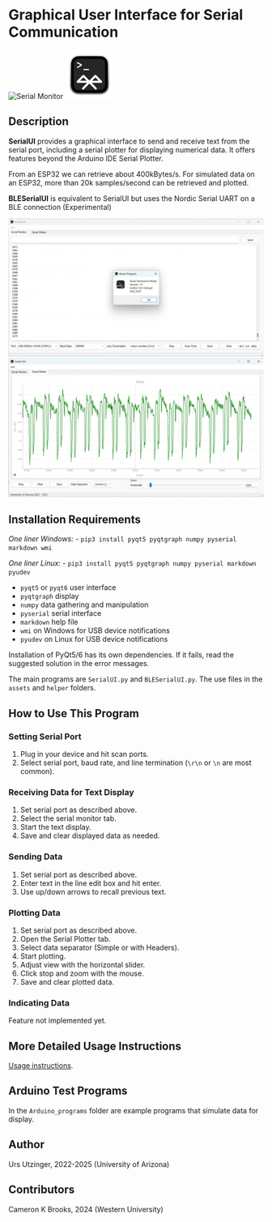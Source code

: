 # Graphical User Interface for Serial Communication
![Serial Monitor](assets/serial_96.png)
![BLE Serial Monitor](assets/BLE_96.png)

## Description
**SerialUI** provides a graphical interface to send and receive text from the serial port, including a serial plotter for displaying numerical data. It offers features beyond the Arduino IDE Serial Plotter. 

From an ESP32 we can retrieve about 400kBytes/s. For simulated data on an ESP32, more than 20k samples/second can be retrieved and plotted.

**BLESerialUI** is equivalent to SerialUI but uses the Nordic Serial UART on a BLE connection (Experimental)

<img src="docs/SerialMonitor.png" alt="Serial Monitor" width="600"/>
<img src="docs/SerialPlotter.png" alt="Serial Plotter" width="600"/>

## Installation Requirements
*One liner Windows:* 
    - `pip3 install pyqt5 pyqtgraph numpy pyserial markdown wmi`

*One liner Linux:* 
    - `pip3 install pyqt5 pyqtgraph numpy pyserial markdown pyudev`

- `pyqt5` or `pyqt6` user interface
- `pyqtgraph` display
- `numpy` data gathering and manipulation
- `pyserial` serial interface
- `markdown` help file
- `wmi` on Windows for USB device notifications
- `pyudev` on Linux  for USB device notifications

Installation of PyQt5/6 has its own dependencies. If it fails, read the suggested solution in the error messages.

The main programs are `SerialUI.py` and `BLESerialUI.py`. The use files in the `assets` and `helper` folders.

## How to Use This Program

### Setting Serial Port
1. Plug in your device and hit scan ports.
2. Select serial port, baud rate, and line termination (`\r\n` or `\n` are most common).

### Receiving Data for Text Display
1. Set serial port as described above.
2. Select the serial monitor tab.
3. Start the text display.
4. Save and clear displayed data as needed.

### Sending Data
1. Set serial port as described above.
2. Enter text in the line edit box and hit enter.
3. Use up/down arrows to recall previous text.

### Plotting Data
1. Set serial port as described above.
2. Open the Serial Plotter tab.
3. Select data separator (Simple or with Headers).
4. Start plotting.
5. Adjust view with the horizontal slider.
6. Click stop and zoom with the mouse.
7. Save and clear plotted data.

### Indicating Data
Feature not implemented yet.

## More Detailed Usage Instructions
[Usage instructions](docs/Detailed_Usage_Instructions.md).

## Arduino Test Programs
In the `Arduino_programs` folder are example programs that simulate data for display.

## Author
Urs Utzinger, 2022-2025 (University of Arizona)

## Contributors
Cameron K Brooks, 2024 (Western University)